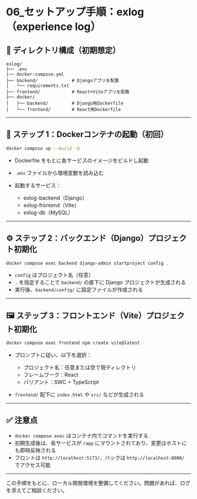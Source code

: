 # 06\_セットアップ手順：exlog（experience log）

## 📁 ディレクトリ構成（初期想定）

```
exlog/
├── .env
|── docker-compose.yml
├── backend/             # Djangoアプリを配置
│   └── requirements.txt
├── frontend/            # React+Viteアプリを配置
├── docker/
│   ├── backend/         # Django用Dockerfile
│   └── frontend/        # React用Dockerfile
```

---

## 🧱 ステップ 1：Dockerコンテナの起動（初回）

```bash
docker compose up --build -d
```

* Dockerfile をもとに各サービスのイメージをビルドし起動
* `.env` ファイルから環境変数を読み込む
* 起動するサービス：

  * exlog-backend（Django）
  * exlog-frontend（Vite）
  * exlog-db（MySQL）

---

## ⚙️ ステップ 2：バックエンド（Django）プロジェクト初期化

```bash
docker compose exec backend django-admin startproject config .
```

* `config` はプロジェクト名（任意）
* `.` を指定することで `backend/` の直下に Django プロジェクトが生成される
* 実行後、`backend/config/` に設定ファイルが作成される

---

## 🖼 ステップ 3：フロントエンド（Vite）プロジェクト初期化

```bash
docker compose exec frontend npm create vite@latest
```

* プロンプトに従い、以下を選択：

  * プロジェクト名：任意または空で現ディレクトリ
  * フレームワーク：React
  * バリアント：SWC + TypeScript
* `frontend/` 配下に `index.html` や `src/` などが生成される

---

## ✅ 注意点

* `docker compose exec` はコンテナ内でコマンドを実行する
* 初期生成後は、各サービスが `/app` にマウントされており、変更はホストにも即時反映される
* フロントは `http://localhost:5173/`、バックは `http://localhost:8000/` でアクセス可能

---

この手順をもとに、ローカル開発環境を整備してください。問題があれば、ログを添えてご相談ください。
